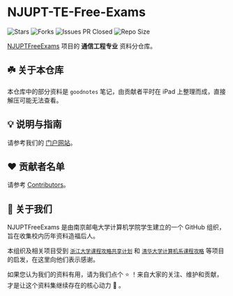 # NJUPT-TE-Free-Exams

![Stars](https://img.shields.io/github/stars/NJUPTFreeExams/NJUPT-TE-Free-Exams.svg?style=for-the-badge)
![Forks](https://img.shields.io/github/forks/NJUPTFreeExams/NJUPT-TE-Free-Exams.svg?style=for-the-badge)
![Issues PR Closed](https://img.shields.io/github/issues-pr-closed-raw/NJUPTFreeExams/NJUPT-TE-Free-Exams.svg?style=for-the-badge)
![Repo Size](https://img.shields.io/github/repo-size/NJUPTFreeExams/NJUPT-TE-Free-Exams.svg?style=for-the-badge)

[NJUPTFreeExams](https://njuptfreeexams.netlify.app/) 项目的 **通信工程专业** 资料分仓库。

## :shamrock: 关于本仓库

本仓库中的部分资料是 `goodnotes` 笔记，由贡献者平时在 iPad 上整理而成，直接解压可能无法查看。

## :bulb: 说明与指南

请参考我们的 [门户网站](https://njuptfreeexams.netlify.app/intro/)。

## :heart: 贡献者名单

请参考 [Contributors](https://github.com/NJUPTFreeExams/NJUPT-TE-Free-Exams/graphs/contributors)。

## :blue_book: 关于我们

NJUPTFreeExams 是由南京邮电大学计算机学院学生建立的一个 GitHub 组织，旨在收集校内历年资料造福后人。

本组织及相关项目受到 [`浙江大学课程攻略共享计划`](https://github.com/QSCTech/zju-icicles) 和 [`清华大学计算机系课程攻略`](https://github.com/PKUanonym/REKCARC-TSC-UHT) 等项目的启发，在这里向他们表示感谢。

如果您认为我们的资料有用，请为我们点个 :star: ！来自大家的关注、维护和贡献，才是让这个资料集继续存在的核心动力 :smiling_face_with_three_hearts: 。
